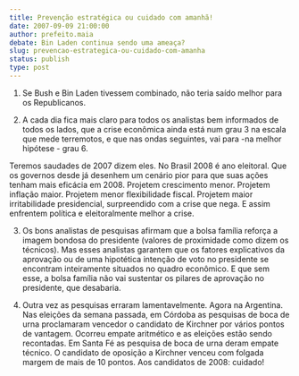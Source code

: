 ```yaml
---
title: Prevenção estratégica ou cuidado com amanhã!
date: 2007-09-09 21:00:00
author: prefeito.maia
debate: Bin Laden continua sendo uma ameaça?
slug: prevencao-estrategica-ou-cuidado-com-amanha
status: publish 
type: post
---
```


  
1. Se Bush e Bin Laden tivessem combinado, não teria saído melhor para os Republicanos.  
  
2. A cada dia fica mais claro para todos os analistas bem informados de todos os lados, que a crise econômica ainda está num grau 3 na escala que mede terremotos, e que nas ondas seguintes, vai para -na melhor hipótese - grau 6.  
  
Teremos saudades de 2007 dizem eles. No Brasil 2008 é ano eleitoral. Que os governos desde já desenhem um cenário pior para que suas ações tenham mais eficácia em 2008. Projetem crescimento menor. Projetem inflação maior. Projetem menor flexibilidade fiscal. Projetem maior irritabilidade presidencial, surpreendido com a crise que nega. E assim enfrentem política e eleitoralmente melhor a crise.  
  
3. Os bons analistas de pesquisas afirmam que a bolsa família reforça a imagem bondosa do presidente (valores de proximidade como dizem os técnicos). Mas esses analistas garantem que os fatores explicativos da aprovação ou de uma hipotética intenção de voto no presidente se encontram inteiramente situados no quadro econômico. E que sem esse, a bolsa família não vai sustentar os pilares de aprovação no presidente, que desabaria.  
  
4. Outra vez as pesquisas erraram lamentavelmente. Agora na Argentina. Nas eleições da semana passada, em Córdoba as pesquisas de boca de urna proclamaram vencedor o candidato de Kirchner por vários pontos de vantagem. Ocorreu empate aritmético e as eleições estão sendo recontadas. Em Santa Fé as pesquisa de boca de urna deram empate técnico. O candidato de oposição a Kirchner venceu com folgada margem de mais de 10 pontos. Aos candidatos de 2008: cuidado!
